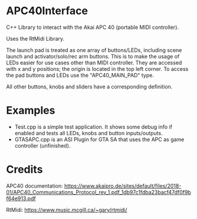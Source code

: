 # APC40Interface

C++ Library to interact with the Akai APC 40 (portable MIDI controller).

Uses the RtMidi Library.

The launch pad is treated as one array of buttons/LEDs, including scene launch and activator/solo/rec arm buttons. This is to make the usage of LEDs easier for use cases other than MIDI controller.
They are accessed with x and y positions; the origin is located in the top left corner.
To access the pad buttons and LEDs use the "APC40_MAIN_PAD" type.

All other buttons, knobs and sliders have a corresponding definition.

# Examples

- Test.cpp is a simple test application. It shows some debug info if enabled and tests all LEDs, knobs and button inputs/outputs.
- GTASAPC.cpp is an ASI Plugin for GTA SA that uses the APC as game controller (unfinished).

# Credits

APC40 documentation: https://www.akaipro.de/sites/default/files/2018-01/APC40_Communications_Protocol_rev_1.pdf_1db97c1fdba23bacf47df0f9bf64e913.pdf

RtMidi: https://www.music.mcgill.ca/~gary/rtmidi/

